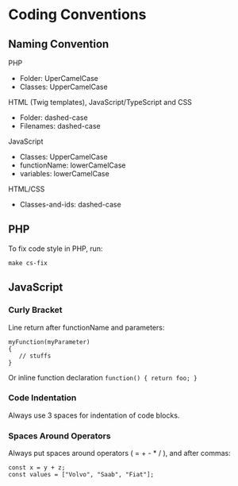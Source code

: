 Coding Conventions
==================

Naming Convention
-----------------

PHP
- Folder: UperCamelCase
- Classes: UpperCamelCase

HTML (Twig templates), JavaScript/TypeScript and CSS
- Folder: dashed-case
- Filenames: dashed-case

JavaScript
- Classes: UpperCamelCase
- functionName: lowerCamelCase
- variables: lowerCamelCase

HTML/CSS
- Classes-and-ids: dashed-case

PHP
---

To fix code style in PHP, run:

```shell
make cs-fix
```

JavaScript
----------

### Curly Bracket

Line return after functionName and parameters:

```
myFunction(myParameter)
{
   // stuffs
}
```

Or inline function declaration `function() { return foo; }`

### Code Indentation

Always use 3 spaces for indentation of code blocks.

### Spaces Around Operators

Always put spaces around operators ( = + - * / ), and after commas:

```
const x = y + z;
const values = ["Volvo", "Saab", "Fiat"];
```

